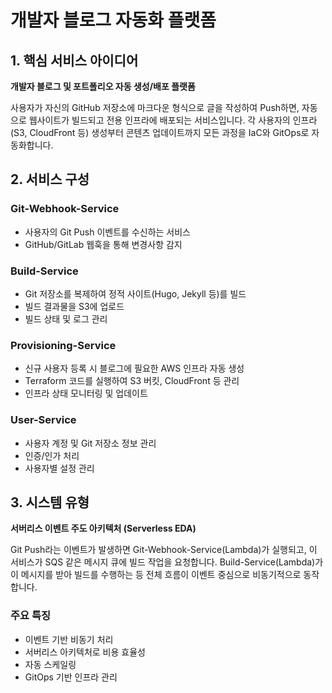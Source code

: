 # 개발자 블로그 자동화 플랫폼

## 1. 핵심 서비스 아이디어

**개발자 블로그 및 포트폴리오 자동 생성/배포 플랫폼**

사용자가 자신의 GitHub 저장소에 마크다운 형식으로 글을 작성하여 Push하면, 자동으로 웹사이트가 빌드되고 전용 인프라에 배포되는 서비스입니다. 각 사용자의 인프라(S3, CloudFront 등) 생성부터 콘텐츠 업데이트까지 모든 과정을 IaC와 GitOps로 자동화합니다.

## 2. 서비스 구성

### Git-Webhook-Service
- 사용자의 Git Push 이벤트를 수신하는 서비스
- GitHub/GitLab 웹훅을 통해 변경사항 감지

### Build-Service
- Git 저장소를 복제하여 정적 사이트(Hugo, Jekyll 등)를 빌드
- 빌드 결과물을 S3에 업로드
- 빌드 상태 및 로그 관리

### Provisioning-Service
- 신규 사용자 등록 시 블로그에 필요한 AWS 인프라 자동 생성
- Terraform 코드를 실행하여 S3 버킷, CloudFront 등 관리
- 인프라 상태 모니터링 및 업데이트

### User-Service
- 사용자 계정 및 Git 저장소 정보 관리
- 인증/인가 처리
- 사용자별 설정 관리

## 3. 시스템 유형

**서버리스 이벤트 주도 아키텍처 (Serverless EDA)**

Git Push라는 이벤트가 발생하면 Git-Webhook-Service(Lambda)가 실행되고, 이 서비스가 SQS 같은 메시지 큐에 빌드 작업을 요청합니다. Build-Service(Lambda)가 이 메시지를 받아 빌드를 수행하는 등 전체 흐름이 이벤트 중심으로 비동기적으로 동작합니다.

### 주요 특징
- 이벤트 기반 비동기 처리
- 서버리스 아키텍처로 비용 효율성
- 자동 스케일링
- GitOps 기반 인프라 관리